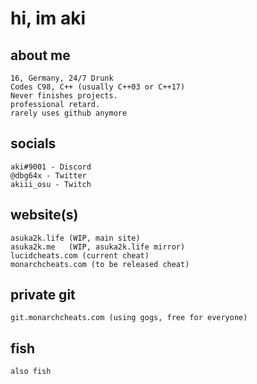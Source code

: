 # hi, im aki

## about me
    16, Germany, 24/7 Drunk
    Codes C98, C++ (usually C++03 or C++17)
    Never finishes projects.
    professional retard.
    rarely uses github anymore


## socials
    aki#9001 - Discord
    @dbg64x - Twitter
    akiii_osu - Twitch
    
## website(s)
    asuka2k.life (WIP, main site)
    asuka2k.me   (WIP, asuka2k.life mirror)
    lucidcheats.com (current cheat)
    monarchcheats.com (to be released cheat)
    
## private git
    git.monarchcheats.com (using gogs, free for everyone)

## fish
    also fish
